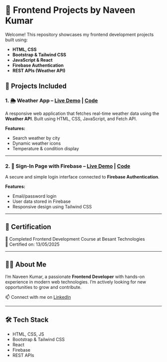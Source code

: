 # 🚀 Frontend Projects by Naveen Kumar

Welcome! This repository showcases my frontend development projects built using:

- **HTML, CSS**
- **Bootstrap & Tailwind CSS**
- **JavaScript & React**
- **Firebase Authentication**
- **REST APIs (Weather API)**

## 📂 Projects Included

### 1. 🌦️ Weather App – [Live Demo](#) | [Code](./weather-app)
A responsive web application that fetches real-time weather data using the **Weather API**. Built using HTML, CSS, JavaScript, and Fetch API.

**Features:**
- Search weather by city
- Dynamic weather icons
- Temperature & condition display

---

### 2. 🔐 Sign-In Page with Firebase – [Live Demo](#) | [Code](./firebase-signin)
A secure and simple login interface connected to **Firebase Authentication**.

**Features:**
- Email/password login
- User data stored in Firebase
- Responsive design using Tailwind CSS

---

## 📅 Certification
📝 Completed Frontend Development Course at Besant Technologies  
📆 Certified on: 13/05/2025

---

## 🙋‍♂️ About Me
I’m Naveen Kumar, a passionate **Frontend Developer** with hands-on experience in modern web technologies. I’m actively looking for new opportunities to grow and contribute.

📫 Connect with me on [LinkedIn](#)

---

## 🛠️ Tech Stack
- HTML, CSS, JS
- Bootstrap & Tailwind CSS
- React
- Firebase
- REST APIs
